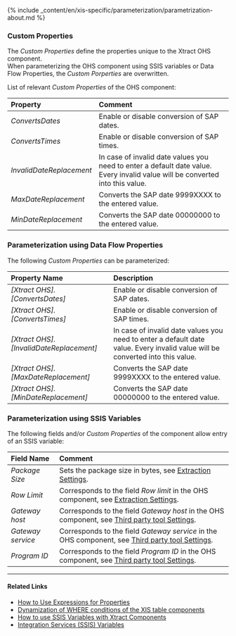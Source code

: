
{% include _content/en/xis-specific/parameterization/parametrization-about.md  %}

### Custom Properties

The *Custom Properties* define the properties unique to the Xtract OHS component. <br>
When parameterizing the OHS component using SSIS variables or Data Flow Properties, the *Custom Porperties* are overwritten.

List of relevant *Custom Properties* of the OHS component:

|Property|Comment|
|:----|:----|
| *ConvertsDates* | Enable or disable conversion of SAP dates.|
| *ConvertsTimes* | Enable or disable conversion of SAP times.|
| *InvalidDateReplacement* | In case of invalid date values you need to enter a default date value. Every invalid value will be converted into this value.|
| *MaxDateReplacement* | Converts the SAP date 9999XXXX to the entered value.|
| *MinDateReplacement* | Converts the SAP date 00000000 to the entered value.|

### Parameterization using Data Flow Properties
The following *Custom Properties* can be parameterized:

|Property Name|Description|
|:----|:----|
| *[Xtract OHS].[ConvertsDates]*| Enable or disable conversion of SAP dates. |
| *[Xtract OHS].[ConvertsTimes]*| Enable or disable conversion of SAP times. |
| *[Xtract OHS].[InvalidDateReplacement]*| In case of invalid date values you need to enter a default date value. Every invalid value will be converted into this value.|
| *[Xtract OHS].[MaxDateReplacement]*| Converts the SAP date 9999XXXX to the entered value. |
| *[Xtract OHS].[MinDateReplacement]*| Converts the SAP date 00000000 to the entered value.|


### Parameterization using SSIS Variables
The following fields and/or *Custom Properties* of the component allow entry of an SSIS variable:

|Field Name|Comment|
|:----|:----|
| *Package Size* | Sets the package size in bytes, see [Extraction Settings](./settings#extraction-settings).|
| *Row Limit* | Corresponds to the field *Row limit* in the OHS component, see [Extraction Settings](./settings#extraction-settings).|
| *Gateway host* | Corresponds to the field *Gateway host* in the OHS component, see [Third party tool Settings](./settings#third-party-tool-settings). |
| *Gateway service* | Corresponds to the field *Gateway service* in the OHS component, see [Third party tool Settings](./settings#third-party-tool-settings).|
| *Program ID* | Corresponds to the field *Program ID* in the OHS component, see [Third party tool Settings](./settings#third-party-tool-settings).|

****
#### Related Links
- [How to Use Expressions for Properties](../parameterization/parameterization-prop#how-to-use-expressions-for-properties) 
- [Dynamization of WHERE conditions of the XIS table components](https://kb.theobald-software.com/xtract-is/Dynamization-of-WHERE-conditions-of-the-XIS-table-components)
- [How to use SSIS Variables with Xtract Components](../parameterization/parameterization-var) 
- [Integration Services (SSIS) Variables](https://docs.microsoft.com/en-us/sql/integration-services/integration-services-ssis-variables?view=sql-server-ver15)

